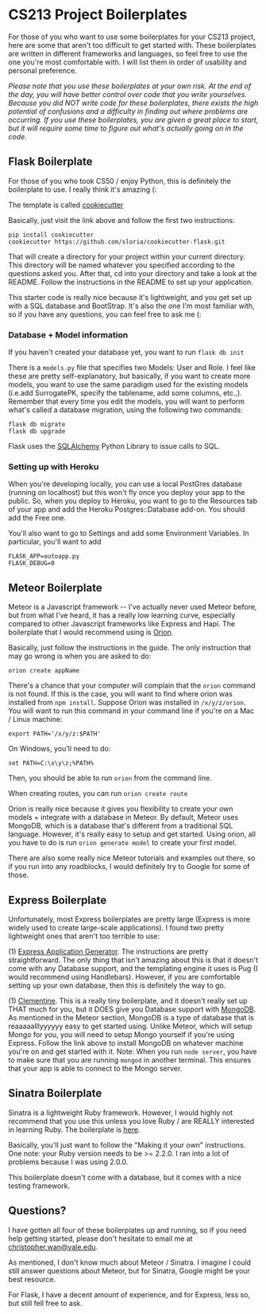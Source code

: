 # CS213 Project Boilerplates

For those of you who want to use some boilerplates for your CS213 project, here are some that aren't too difficult to get started with. These boilerplates are written in different frameworks and languages, so feel free to use the one you're most comfortable with. I will list them in order of usability and personal preference.

*Please note that you use these boilerplates at your own risk. At the end of the day, you will have better control over code that you write yourselves. Because you did NOT write code for these boilerplates, there exists the high potential of confusions and a difficulty in finding out where problems are occurring. If you use these boilerplates, you are given a great place to start, but it will require some time to figure out what's actually going on in the code.*

## Flask Boilerplate
For those of you who took CS50 / enjoy Python, this is definitely the boilerplate to use. I really think it's amazing (:

The template is called [cookiecutter](https://github.com/sloria/cookiecutter-flask)

Basically, just visit the link above and follow the first two instructions:
```
pip install cookiecutter
cookiecutter https://github.com/sloria/cookiecutter-flask.git
```

That will create a directory for your project within your current directory. This directory will be named whatever you specified according to the questions asked you. After that, cd into your directory and take a look at the README. Follow the instructions in the README to set up your application.

This starter code is really nice because it's lightweight, and you get set up with a SQL database and BootStrap. It's also the one I'm most familiar with, so if you have any questions, you can feel free to ask me (:

### Database + Model information
If you haven't created your database yet, you want to run `flask db init`

There is a `models.py` file that specifies two Models: User and Role. I feel like these are pretty self-explanatory, but basically, if you want to create more models, you want to use the same paradigm used for the existing models (i.e.add SurrogatePK, specify the tablename, add some columns, etc.,). Remember that every time you edit the models, you will want to perform what's called a database migration, using the following two commands:

```
flask db migrate
flask db upgrade
```

Flask uses the [SQLAlchemy](http://docs.sqlalchemy.org/en/latest/) Python Library to issue calls to SQL.

### Setting up with Heroku
When you're developing locally, you can use a local PostGres database (running on localhost) but this won't fly once you deploy your app to the public. So, when you deploy to Heroku, you want to go to the Resources tab of your app and add the Heroku Postgres::Database add-on. You should add the Free one. 

You'll also want to go to Settings and add some Environment Variables. In particular, you'll want to add
```
FLASK_APP=autoapp.py
FLASK_DEBUG=0
```

## Meteor Boilerplate
Meteor is a Javascript framework -- I've actually never used Meteor before, but from what I've heard, it has a really low learning curve, especially compared to other Javascript frameworks like Express and Hapi. The boilerplate that I would recommend using is [Orion](https://github.com/matteodem/meteor-boilerplate/blob/master/GUIDE.md). 

Basically, just follow the instructions in the guide. The only instruction that may go wrong is when you are asked to do:

`orion create appName`

There's a chance that your computer will complain that the `orion` command is not found. If this is the case, you will want to find where orion was installed from `npm install`. Suppose Orion was installed in `/x/y/z/orion`. You will want to run this command in your command line if you're on a Mac / Linux machine:

`export PATH='/x/y/z:$PATH'`

On Windows, you'll need to do:

`set PATH=C:\x\y\z;%PATH%`

Then, you should be able to run `orion` from the command line.

When creating routes, you can run `orion create route`

Orion is really nice because it gives you flexibility to create your own models + integrate with a database in Meteor. By default, Meteor uses MongoDB, which is a database that's different from a traditional SQL language. However, it's really easy to setup and get started. Using orion, all you have to do is run `orion generate model` to create your first model.

There are also some really nice Meteor tutorials and examples out there, so if you run into any roadblocks, I would definitely try to Google for some of those.

## Express Boilerplate
Unfortunately, most Express boilerplates are pretty large (Express is more widely used to create large-scale applications). I found two pretty lightweight ones that aren't too terrible to use:

(1) [Express Application Generator](https://expressjs.com/en/starter/generator.html). The instructions are pretty straightforward. The only thing that isn't amazing about this is that it doesn't come with any Database support, and the templating engine it uses is Pug (I would recommend using Handlebars). However, if you are comfortable setting up your own database, then this is definitely the way to go.

(1) [Clementine](http://www.clementinejs.com/versions/standard.html). This is a really tiny boilerplate, and it doesn't really set up THAT much for you, but it DOES give you Database support with [MongoDB](https://docs.mongodb.com/manual/tutorial/install-mongodb-on-os-x/). As mentioned in the Meteor section, MongoDB is a type of database that is reaaaaalllyyyyyy easy to get started using. Unlike Meteor, which will setup Mongo for you, you will need to setup Mongo yourself if you're using Express. Follow the link above to install MongoDB on whatever machine you're on and get started with it. Note: When you run `node server`, you have to make sure that you are running `mongod` in another terminal. This ensures that your app is able to connect to the Mongo server.

## Sinatra Boilerplate
Sinatra is a lightweight Ruby framework. However, I would highly not recommend that you use this unless you love Ruby / are REALLY interested in learning Ruby. The boilerplate is [here](https://github.com/neverstopbuilding/sinatra-boilerplate).

Basically, you'll just want to follow the "Making it your own" instructions. One note: your Ruby version needs to be >= 2.2.0. I ran into a lot of problems because I was using 2.0.0. 

This boilerplate doesn't come with a database, but it comes with a nice testing framework.

## Questions?
I have gotten all four of these boilerplates up and running, so if you need help getting started, please don't hesitate to email me at christopher.wan@yale.edu.

As mentioned, I don't know much about Meteor / Sinatra. I imagine I could still answer questions about Meteor, but for Sinatra, Google might be your best resource.

For Flask, I have a decent amount of experience, and for Express, less so, but still fell free to ask.